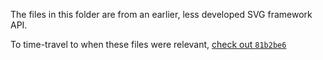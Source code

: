 The files in this folder are from an earlier, less developed SVG framework API.

To time-travel to when these files were relevant, [check out `81b2be6`](https://github.com/ericyd/generative-art/tree/81b2be625ad96cc6e6a31602b7e973a47c8b9ac8/homegrown-svg)
